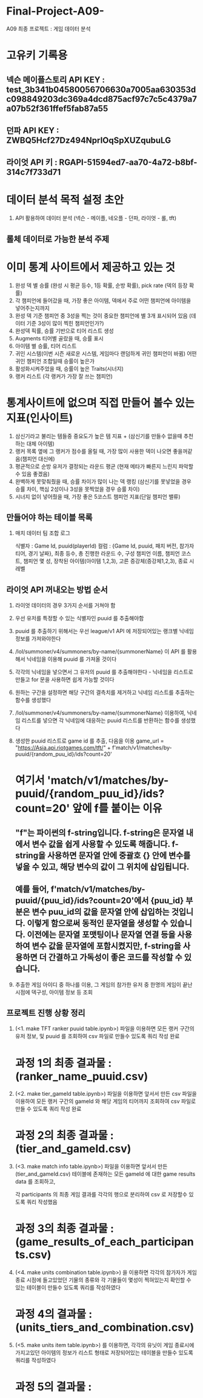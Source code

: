 # Final-Project-A09-
A09 최종 프로젝트 : 게임 데이터 분석

# 고유키 기록용

## 넥슨 메이플스토리 API KEY : test_3b341b04580056706630a7005aa630353dc098849203dc369a4dcd875acf97c7c5c4379a7a07b52f361ffef5fab87a55

## 던파 API KEY : ZWBQ5Hcf27Dz494NprIOqSpXUZqubuLG

## 라이엇 API 키 : RGAPI-51594ed7-aa70-4a72-b8bf-314c7f733d71


# 데이터 분석 목적 설정 초안
1. API 활용하여 데이터 분석 (넥슨 - 메이플, 네오플 - 던파, 라이엇 - 롤, tft)

## 롤체 데이터로 가능한 분석 주제

# 이미 통계 사이트에서 제공하고 있는 것
1. 완성 덱 별 승률 (완성 시 평균 등수, 1등 확률, 순방 확률), pick rate (덱의 등장 확률)
2. 각 챔피언에 들어갔을 때, 가장 좋은 아이템, 덱에서 주로 어떤 챔피언에 아이템을 넣어주는지까지
3. 완성 덱 기준 챔피언 중 3성을 찍는 것이 중요한 챔피언에 별 3개 표시되어 있음 (데이터 기준 3성이 많이 찍힌 챔피언인가?)
4. 완성덱 픽률, 승률 기반으로 티어 리스트 생성
5. Augments 티어별 골랐을 때, 승률 표시
6. 아이템 별 승률, 티어 리스트
7. 귀인 시스템(이번 시즌 새로운 시스템, 게임마다 랜덤하게 귀인 챔피언이 바뀜) 어떤 귀인 챔피언 조합일때 승률이 높은가
8. 활성화시켜주었을 때, 승률이 높은 Traits(시너지)
9. 랭커 리스트 (각 랭커가 가장 잘 쓰는 챔피언)

# 통계사이트에 없으며 직접 만들어 볼수 있는 지표(인사이트)
1. 삼신기라고 불리는 템들중 중요도가 높은 템 지표 + (삼신기를 만들수 없을때 추천하는 대체 아이템)
2. 랭커 목록 옆에 그 랭커가 점수를 올릴 때, 가장 많이 사용한 덱이 나오면 좋을꺼같음(챔피언 대신에)
3. 평균적으로 순방 유저가 결정되는 라운드 평균 (현재 메타가 빠른지 느린지 파악할 수 있음 좋겠음)
4. 완벽하게 못맞춰줬을 때, 승률 차이가 많이 나는 덱 랭킹 (삼신기를 못넣었을 경우 승률 차이, 핵심 2성이나 
   3성을 못찍었을 경우 승률 차이)
5. 시너지 없이 넣어줬을 때, 가장 좋은 5코스트 챔피언 지표(단일 챔피언 밸류)


## 만들어야 하는 테이블 목록
1. 매치 데이터 팀 조합 로그
   
   식별자 : Game Id, puuid(playerId)
   컬럼 : {Game Id, puuid, 패치 버전, 참가자 티어, 경기 날짜}, 최종 등수, 총 진행한 라운드 수,
          구성 챔피언 이름, 챔피언 코스트, 챔피언 몇 성, 장착된 아이템(아이템 1,2,3), 고른 증강체(증강체1,2,3), 종료 시 레벨


## 라이엇 API 꺼내오는 방법 순서

1. 라이엇 데이터의 경우 3가지 순서를 거쳐야 함

2. 우선 유저를 특정할 수 있는 식별자인 puuid 를 추출해야함

3. puuid 를 추출하기 위해서는 우선 league/v1 API 에 저장되어있는 랭크별 닉네임 정보를 가져와야한다

4. /lol/summoner/v4/summoners/by-name/{summonerName} 이 API 를 활용해서 닉네임을 이용해 puuid 를 가져올 것이다

5. 각각의 닉네임을 넣으면서 그 유저의 puuid 를 추출해야한다 - 닉네임을 리스트로 만들고 for 문을 사용하면 쉽게 가능할 것이다

6. 원하는 구간을 설정하면 해당 구간의 결측치를 제거하고 닉네임 리스트를 추출하는 함수를 생성했다

7. /lol/summoner/v4/summoners/by-name/{summonerName} 이용하여, 닉네임 리스트를 넣으면 각 닉네임에 대응하는 puuid 리스트를
   반환하는 함수를 생성했다

8. 생성한 puuid 리스트로 game id 를 추출, 다음을 이용
   game_url = "https://Asia.api.riotgames.com/tft/" + f'match/v1/matches/by-puuid/{random_puu_id}/ids?count=20'
   
   # 여기서 'match/v1/matches/by-puuid/{random_puu_id}/ids?count=20' 앞에 f를 붙이는 이유

   ## "f"는 파이썬의 f-string입니다. f-string은 문자열 내에서 변수 값을 쉽게 사용할 수 있도록 해줍니다. f-string을 사용하면 문자열 안에 중괄호 {} 안에 변수를 넣을 수 있고, 해당 변수의 값이 그 위치에 삽입됩니다.

   ## 예를 들어, f'match/v1/matches/by-puuid/{puu_id}/ids?count=20'에서 {puu_id} 부분은 변수 puu_id의 값을 문자열 안에 삽입하는 것입니다. 이렇게 함으로써 동적인 문자열을 생성할 수 있습니다. 이전에는 문자열 포맷팅이나 문자열 연결 등을 사용하여 변수 값을 문자열에 포함시켰지만, f-string을 사용하면 더 간결하고 가독성이 좋은 코드를 작성할 수 있습니다.

9. 추출한 게임 아이디 중 하나를 이용, 그 게임의 참가한 유저 중 한명의 게임이 끝난시점에 덱구성, 아이템 정보 등 조회


## 프로젝트 진행 상황 정리

1. (<1. make TFT ranker puuid table.ipynb>) 파일을 이용하면 모든 랭커 구간의 유저 정보, 및 puuid 를 조회하여 
   csv 파일로 만들수 있도록 쿼리 작성 완료

   # 과정 1의 최종 결과물 : (ranker_name_puuid.csv)

2. (<2. make tier_gameId table.ipynb>) 파일을 이용하면 앞서서 만든 csv 파일을 이용하여 모든 랭커 구간의
   gameId 와 해당 게임의 티어까지 조회하여 csv 파일로 만들 수 있도록 쿼리 작성 완료

   # 과정 2의 최종 결과물 : (tier_and_gameId.csv)

3. (<3. make match info table.ipynb>) 파일을 이용하면 앞서서 만든 (tier_and_gameId.csv) 테이블에 존재하는 모든 gameId 에
   대한 game results data 를 조회하고, 

   각 participants 의 최종 게임 결과를 각각의 행으로 분리하여 csv 로 저장할수 있도록 쿼리 작성했음

   # 과정 3의 최종 결과물 : (game_results_of_each_participants.csv)

4. (<4. make units combination table.ipynb>) 을 이용하면 각각의 참가자가 게임 종료 시점에 들고있었던 기물의 종류와 각 기물들이
   몇성이 찍혀있는지 확인할 수 있는 테이블이 만들수 있도록 쿼리를 작성하였다

   # 과정 4의 결과물 : (units_tiers_and_combination.csv)


5. (<5. make units item table.ipynb>) 를 이용하면, 각각의 유닛이 게임 종료시에 가지고있던 아이템의 정보가 리스트 형태로
   저장되어있는 테이블을 만들수 있도록 쿼리를 작성하였다

   # 과정 5의 결과물 : 

   

